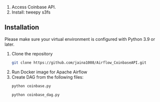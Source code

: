 1. Access Coinbase API.
2. Install:
tweepy
s3fs

## Installation
Please make sure your virtual environment is configured with Python 3.9 or later.

1. Clone the repository
    ```sh
    git clone https://github.com/jaina1008/Airflow_CoinbaseAPI.git
    ```
2. Run Docker image for Apache Airflow
3. Create DAG from the following files:
    ```sh
    python coinbase.py
    ```
    ```sh
    python coinbase_dag.py
    ```
